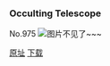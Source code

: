 ### Occulting Telescope
No.975
![图片不见了~~~](https://imgs.xkcd.com/comics/occulting_telescope.png)

[原址](https://xkcd.com//975) [下载](https://imgs.xkcd.com/comics/occulting_telescope.png)


